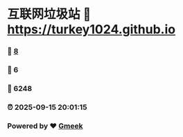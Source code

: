 # 互联网垃圾站 :link: https://turkey1024.github.io 
### :page_facing_up: [8](https://turkey1024.github.io/tag.html) 
### :speech_balloon: 6 
### :hibiscus: 6248 
### :alarm_clock: 2025-09-15 20:01:15 
### Powered by :heart: [Gmeek](https://github.com/Meekdai/Gmeek)
